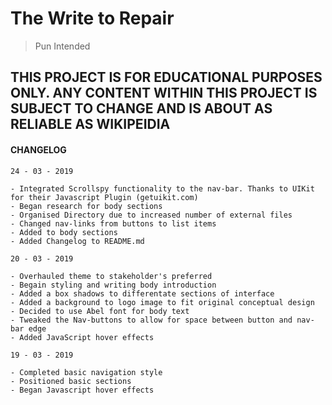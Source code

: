 # The Write to Repair
> Pun Intended
## THIS PROJECT IS FOR EDUCATIONAL PURPOSES ONLY. ANY CONTENT WITHIN THIS PROJECT IS SUBJECT TO CHANGE AND IS ABOUT AS RELIABLE AS WIKIPEIDIA

#### CHANGELOG

```
24 - 03 - 2019

- Integrated Scrollspy functionality to the nav-bar. Thanks to UIKit for their Javascript Plugin (getuikit.com)
- Began research for body sections
- Organised Directory due to increased number of external files
- Changed nav-links from buttons to list items
- Added to body sections
- Added Changelog to README.md

```

```
20 - 03 - 2019

- Overhauled theme to stakeholder's preferred
- Begain styling and writing body introduction
- Added a box shadows to differentate sections of interface
- Added a background to logo image to fit original conceptual design
- Decided to use Abel font for body text
- Tweaked the Nav-buttons to allow for space between button and nav-bar edge
- Added JavaScript hover effects
```

```
19 - 03 - 2019

- Completed basic navigation style
- Positioned basic sections
- Began Javascript hover effects
```
